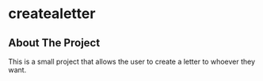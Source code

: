 # createaletter

<!-- ABOUT THE PROJECT -->
## About The Project

This is a small project that allows the user to create a letter to whoever they want.
